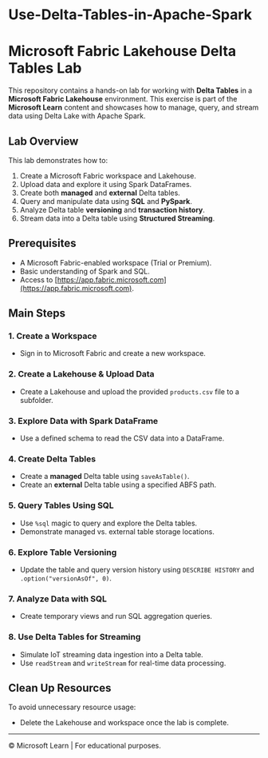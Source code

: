 # Use-Delta-Tables-in-Apache-Spark

# Microsoft Fabric Lakehouse Delta Tables Lab

This repository contains a hands-on lab for working with **Delta Tables** in a **Microsoft Fabric Lakehouse** environment. This exercise is part of the **Microsoft Learn** content and showcases how to manage, query, and stream data using Delta Lake with Apache Spark.

## Lab Overview

This lab demonstrates how to:

1. Create a Microsoft Fabric workspace and Lakehouse.
2. Upload data and explore it using Spark DataFrames.
3. Create both **managed** and **external** Delta tables.
4. Query and manipulate data using **SQL** and **PySpark**.
5. Analyze Delta table **versioning** and **transaction history**.
6. Stream data into a Delta table using **Structured Streaming**.

## Prerequisites

- A Microsoft Fabric-enabled workspace (Trial or Premium).
- Basic understanding of Spark and SQL.
- Access to [https://app.fabric.microsoft.com](https://app.fabric.microsoft.com).

## Main Steps

### 1. Create a Workspace
- Sign in to Microsoft Fabric and create a new workspace.

### 2. Create a Lakehouse & Upload Data
- Create a Lakehouse and upload the provided `products.csv` file to a subfolder.

### 3. Explore Data with Spark DataFrame
- Use a defined schema to read the CSV data into a DataFrame.

### 4. Create Delta Tables
- Create a **managed** Delta table using `saveAsTable()`.
- Create an **external** Delta table using a specified ABFS path.

### 5. Query Tables Using SQL
- Use `%sql` magic to query and explore the Delta tables.
- Demonstrate managed vs. external table storage locations.

### 6. Explore Table Versioning
- Update the table and query version history using `DESCRIBE HISTORY` and `.option("versionAsOf", 0)`.

### 7. Analyze Data with SQL
- Create temporary views and run SQL aggregation queries.

### 8. Use Delta Tables for Streaming
- Simulate IoT streaming data ingestion into a Delta table.
- Use `readStream` and `writeStream` for real-time data processing.

## Clean Up Resources

To avoid unnecessary resource usage:
- Delete the Lakehouse and workspace once the lab is complete.

---

© Microsoft Learn | For educational purposes.
